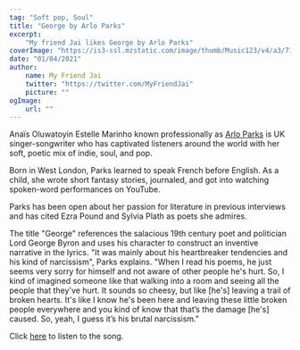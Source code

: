 ```yaml
---
tag: "Soft pop, Soul"
title: "George by Arlo Parks"
excerpt:
    "My friend Jai likes George by Arlo Parks"
coverImage: "https://is3-ssl.mzstatic.com/image/thumb/Music123/v4/a3/71/55/a3715527-10b5-5bb8-f5ea-b621780581ec/804076033739.jpg/1000x1000bb.webp"
date: "01/04/2021"
author:
    name: My Friend Jai
    twitter: "https://twitter.com/MyFriendJai"
    picture: ""
ogImage:
    url: ""
---
```


Anaïs Oluwatoyin Estelle Marinho known professionally as [Arlo Parks](//www.arloparksofficial.com/) is UK singer-songwriter who has captivated listeners around the world with her soft, poetic mix of indie, soul, and pop.

Born in West London, Parks learned to speak French before English. As a child, she wrote short fantasy stories, journaled, and got into watching spoken-word performances on YouTube.

Parks has been open about her passion for literature in previous interviews and has cited Ezra Pound and Sylvia Plath as poets she admires.

The title "George" references the salacious 19th century poet and politician Lord George Byron and uses his character to construct an inventive narrative in the lyrics. "It was mainly about his heartbreaker tendencies and his kind of narcissism", Parks explains. "When I read his poems, he just seems very sorry for himself and not aware of other people he's hurt. So, I kind of imagined someone like that walking into a room and seeing all the people that they've hurt. It sounds so cheesy, but like [he's] leaving a trail of broken hearts. It's like I know he's been here and leaving these little broken people everywhere and you kind of know that that’s the damage [he's] caused. So, yeah, I guess it’s his brutal narcissism."

Click [here](//www.youtube.com/watch?v=NclTIViKiyE) to listen to the song.
